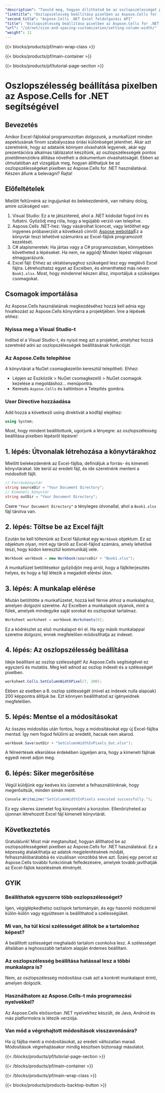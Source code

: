 ```yaml
---
"description": "Tanuld meg, hogyan állíthatod be az oszlopszélességet pixelben az Aspose.Cells for .NET használatával. Javítsd Excel-fájljaid teljesítményét ezzel az egyszerű, lépésről lépésre haladó útmutatóval."
"linktitle": "Oszlopszélesség beállítása pixelben az Aspose.Cells for .NET segítségével"
"second_title": "Aspose.Cells .NET Excel feldolgozási API"
"title": "Oszlopszélesség beállítása pixelben az Aspose.Cells for .NET segítségével"
"url": "/id/net/size-and-spacing-customization/setting-column-width/"
"weight": 11
---
```


{{< blocks/products/pf/main-wrap-class >}}

{{< blocks/products/pf/main-container >}}

{{< blocks/products/pf/tutorial-page-section >}}

# Oszlopszélesség beállítása pixelben az Aspose.Cells for .NET segítségével

## Bevezetés
Amikor Excel-fájlokkal programozottan dolgozunk, a munkafüzet minden aspektusának finom szabályozása óriási különbséget jelenthet. Akár azt szeretnénk, hogy az adataink könnyen olvashatók legyenek, akár egy prezentációra alkalmas táblázatot készítünk, az oszlopszélességek pontos pixeldimenziókra állítása növelheti a dokumentum olvashatóságát. Ebben az útmutatóban azt vizsgáljuk meg, hogyan állíthatjuk be az oszlopszélességeket pixelben az Aspose.Cells for .NET használatával. Készen állunk a belevágni? Rajta!
## Előfeltételek
Mielőtt feltűrnénk az ingujjunkat és belekezdenénk, van néhány dolog, amire szükséged van:
1. Visual Studio: Ez a te játszótered, ahol a .NET kódodat fogod írni és futtatni. Győződj meg róla, hogy a legújabb verzió van telepítve.
2. Aspose.Cells .NET-hez: Vagy vásárolhat licencet, vagy letölthet egy ingyenes próbaverziót a következő címről: [Aspose weboldal](https://releases.aspose.com/cells/net/)Ez a könyvtár teszi lehetővé számunkra az Excel-fájlok programozott kezelését.
3. C# alapismeretek: Ha jártas vagy a C# programozásban, könnyebben követheted a lépéseket. Ha nem, ne aggódj! Minden lépést világosan elmagyarázunk.
4. Excel fájl: Ehhez az oktatóanyaghoz szükséged lesz egy meglévő Excel fájlra. Létrehozhatsz egyet az Excelben, és elmentheted más néven `Book1.xlsx`.
Most, hogy mindennel készen állsz, importáljuk a szükséges csomagokat.
## Csomagok importálása
Az Aspose.Cells használatának megkezdéséhez hozzá kell adnia egy hivatkozást az Aspose.Cells könyvtárra a projektjében. Íme a lépések ehhez:
### Nyissa meg a Visual Studio-t
Indítsd el a Visual Studio-t, és nyisd meg azt a projektet, amelyhez hozzá szeretnéd adni az oszlopszélességek beállításának funkcióját.
### Az Aspose.Cells telepítése
A könyvtárat a NuGet csomagkezelőn keresztül telepítheti. Ehhez:
- Lépjen az Eszközök > NuGet csomagkezelő > NuGet csomagok kezelése a megoldáshoz… menüpontra.
- Keresés `Aspose.Cells` és kattintson a Telepítés gombra.
### User Directive hozzáadása
Add hozzá a következő using direktívát a kódfájl elejéhez:
```csharp
using System;
```
Most, hogy mindent beállítottunk, ugorjunk a lényegre: az oszlopszélesség beállítása pixelben lépésről lépésre!
## 1. lépés: Útvonalak létrehozása a könyvtárakhoz
Mielőtt belekezdenénk az Excel-fájlba, definiáljuk a forrás- és kimeneti könyvtárakat. Ide kerül az eredeti fájl, és ide szeretnénk menteni a módosított fájlt.
```csharp
// Forráskönyvtár
string sourceDir = "Your Document Directory";
// Kimeneti könyvtár
string outDir = "Your Document Directory";
```
Csere `"Your Document Directory"` a tényleges útvonallal, ahol a `Book1.xlsx` fájl tárolva van.
## 2. lépés: Töltse be az Excel fájlt
Ezután be kell töltenünk az Excel fájlunkat egy `Workbook` objektum. Ez az objektum olyan, mint egy tároló az Excel-fájlod számára, amely lehetővé teszi, hogy kódon keresztül kommunikálj vele.
```csharp
Workbook workbook = new Workbook(sourceDir + "Book1.xlsx");
```
A munkafüzet betöltésekor győződjön meg arról, hogy a fájlkiterjesztés helyes, és hogy a fájl létezik a megadott elérési úton.
## 3. lépés: A munkalap elérése
Miután betöltötte a munkafüzetet, hozzá kell férnie ahhoz a munkalaphoz, amelyen dolgozni szeretne. Az Excelben a munkalapok olyanok, mint a fülek, amelyek mindegyike saját sorokat és oszlopokat tartalmaz.
```csharp
Worksheet worksheet = workbook.Worksheets[0];
```
Ez a kódrészlet az első munkalapot éri el. Ha egy másik munkalappal szeretne dolgozni, ennek megfelelően módosíthatja az indexet.
## 4. lépés: Az oszlopszélesség beállítása
Ideje beállítani az oszlop szélességét! Az Aspose.Cells segítségével ez egyszerű és mutatós. Meg kell adnod az oszlop indexét és a szélességet pixelben.
```csharp
worksheet.Cells.SetColumnWidthPixel(7, 200);
```
Ebben az esetben a 8. oszlop szélességét (mivel az indexek nulla alapúak) 200 képpontra állítjuk be. Ezt könnyen beállíthatod az igényeidnek megfelelően.
## 5. lépés: Mentse el a módosításokat
Az összes módosítás után fontos, hogy a módosításokat egy új Excel-fájlba mentsd. Így nem fogod felülírni az eredetit, hacsak nem akarod.
```csharp
workbook.Save(outDir + "SetColumnWidthInPixels_Out.xlsx");
```
A félreértések elkerülése érdekében ügyeljen arra, hogy a kimeneti fájlnak egyedi nevet adjon meg.
## 6. lépés: Siker megerősítése
Végül küldjünk egy kedves kis üzenetet a felhasználóinknak, hogy megerősítsük, minden simán ment.
```csharp
Console.WriteLine("SetColumnWidthInPixels executed successfully.");
```
Ez egy sikeres üzenetet fog kinyomtatni a konzolon. Ellenőrizheted az újonnan létrehozott Excel fájl kimeneti könyvtárát.
## Következtetés
Gratulálunk! Most már megtanultad, hogyan állíthatod be az oszlopszélességeket pixelben az Aspose.Cells for .NET használatával. Ez a képesség átalakíthatja az adatok megjelenítésének módját, felhasználóbarátabbá és vizuálisan vonzóbbá téve azt. Szánj egy percet az Aspose.Cells további funkcióinak felfedezésére, amelyek tovább javíthatják az Excel-fájlok kezelésének élményét.
## GYIK
### Beállíthatok egyszerre több oszlopszélességet?
Igen, végiglépkedhetsz oszlopok tartományán, és egy hasonló módszerrel külön-külön vagy együttesen is beállíthatod a szélességüket.
### Mi van, ha túl kicsi szélességet állítok be a tartalomhoz képest?
A beállított szélességet meghaladó tartalom csonkolva lesz. A szélességet általában a leghosszabb tartalom alapján érdemes beállítani.
### Az oszlopszélesség beállítása hatással lesz a többi munkalapra is?
Nem, az oszlopszélesség módosítása csak azt a konkrét munkalapot érinti, amelyen dolgozik.
### Használhatom az Aspose.Cells-t más programozási nyelvekkel?
Az Aspose.Cells elsősorban .NET nyelvekhez készült, de Java, Android és más platformokra is létezik verziója.
### Van mód a végrehajtott módosítások visszavonására?
Ha új fájlba menti a módosításokat, az eredeti változatlan marad. Módosítások végrehajtásakor mindig készítsen biztonsági másolatot.


{{< /blocks/products/pf/tutorial-page-section >}}

{{< /blocks/products/pf/main-container >}}

{{< /blocks/products/pf/main-wrap-class >}}

{{< blocks/products/products-backtop-button >}}